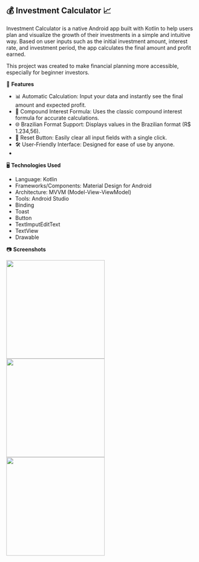 ## 💰 Investment Calculator 📈

Investment Calculator is a native Android app built with Kotlin to help users plan and visualize the growth of their investments in a simple and intuitive way. Based on user inputs such as the initial investment amount, interest rate, and investment period, the app calculates the final amount and profit earned.

This project was created to make financial planning more accessible, especially for beginner investors.

🚀 **Features**

- 📊 Automatic Calculation: Input your data and instantly see the final amount and expected profit.
- 🧮 Compound Interest Formula: Uses the classic compound interest formula for accurate calculations.
- 🌐 Brazilian Format Support: Displays values in the Brazilian format (R$ 1.234,56).
- 🔄 Reset Button: Easily clear all input fields with a single click.
- 🛠 User-Friendly Interface: Designed for ease of use by anyone.
- 
🖥 **Technologies Used**

- Language: Kotlin
- Frameworks/Components: Material Design for Android
- Architecture: MVVM (Model-View-ViewModel)
- Tools: Android Studio
- Binding
- Toast
- Button
- TextImputEditText
- TextView
- Drawable

📷 **Screenshots**

<img src="https://github.com/user-attachments/assets/83233ecc-c247-486d-b079-05bcc14855d6" width=260>
<img src="https://github.com/user-attachments/assets/3c0c5037-4f0b-4290-994c-574c40dabc04" width=260>
<img src="https://github.com/user-attachments/assets/92aa496d-4faf-4926-a8c5-f29dbef088e8" width=260>




